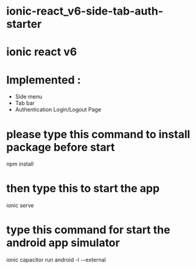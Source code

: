 # ionic-react_v6-side-tab-auth-starter
# ionic react v6
# Implemented :
  - Side menu
  - Tab bar 
  - Authentication Login/Logout Page

# please type this command to install package before start
npm install

# then type this to start the app
ionic serve

# type this command for start the android app simulator
ionic capacitor run android -l --external 
